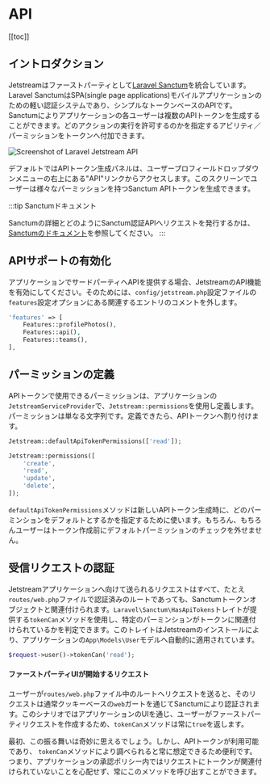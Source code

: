 # API

[[toc]]

## イントロダクション

Jetstreamはファーストパーティとして[Laravel Sanctum](https://laravel.com/docs/sanctum)を統合しています。Laravel SanctumはSPA(single page applications)モバイルアプリケーションのための軽い認証システムであり、シンプルなトークンベースのAPIです。Sanctumによりアプリケーションの各ユーザーは複数のAPIトークンを生成することができます。どのアクションの実行を許可するのかを指定するアビリティ／パーミッションをトークンへ付加できます。

![Screenshot of Laravel Jetstream API](/img/api.png)

デフォルトではAPIトークン生成パネルは、ユーザープロフィールドロップダウンメニューの右上にある"API"リンクからアクセスします。このスクリーンでユーザーは様々なパーミッションを持つSanctum APIトークンを生成できます。

:::tip Sanctumドキュメント

Sanctumの詳細とどのようにSanctum認証APIへリクエストを発行するかは、[Sanctumのドキュメント](https://laravel.com/docs/sanctum)を参照してください。
:::

## APIサポートの有効化

アプリケーションでサードパーティへAPIを提供する場合、JetstreamのAPI機能を有効にしてください。そのためには、`config/jetstream.php`設定ファイルの`features`設定オプションにある関連するエントリのコメントを外します。

```php
'features' => [
    Features::profilePhotos(),
    Features::api(),
    Features::teams(),
],
```

## パーミッションの定義

APIトークンで使用できるパーミッションは、アプリケーションの`JetstreamServiceProvider`で、`Jetstream::permissions`を使用し定義します。パーミッションは単なる文字列です。定義できたら、APIトークンへ割り付けます。

```php
Jetstream::defaultApiTokenPermissions(['read']);

Jetstream::permissions([
    'create',
    'read',
    'update',
    'delete',
]);
```

`defaultApiTokenPermissions`メソッドは新しいAPIトークン生成時に、どのパーミンションをデフォルトとするかを指定するために使います。もちろん、もちろんユーザーはトークン作成前にデフォルトパーミッションのチェックを外せません。

## 受信リクエストの認証

Jetstreamアプリケーションへ向けて送られるリクエストはすべて、たとえ`routes/web.php`ファイルで認証済みのルートであっても、Sanctumトークンオブジェクトと関連付けられます。`Laravel\Sanctum\HasApiTokens`トレイトが提供する`tokenCan`メソッドを使用し、特定のパーミンションがトークンに関連付けられているかを判定できます。このトレイトはJetstreamのインストールにより、アプリケーションの`App\Models\User`モデルへ自動的に適用されています。

```php
$request->user()->tokenCan('read');
```

#### ファーストパーティUIが開始するリクエスト

ユーザーが`routes/web.php`ファイル中のルートへリクエストを送ると、そのリクエストは通常クッキーベースの`web`ガートを通じてSanctumにより認証されます。このシナリオではアプリケーションのUIを通じ、ユーザーがファーストパーティリクエストを作成するため、`tokenCan`メソッドは常に`true`を返します。

最初、この振る舞いは奇妙に思えるでしょう。しかし、APIトークンが利用可能であり、 `tokenCan`メソッドにより調べられると常に想定できるため便利です。つまり、アプリケーションの承認ポリシー内ではリクエストにトークンが関連付けられていないことを心配せず、常にこのメソッドを呼び出すことができます。
